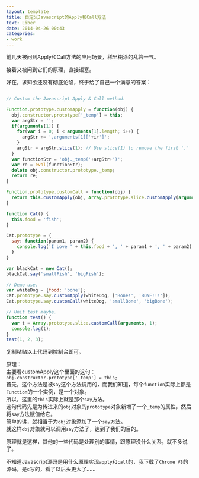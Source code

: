 ```yaml
---
layout: template
title: 自定义Javascript的Apply和Call方法
text: Liber
date: 2014-04-26 00:43
categories:
- work
---
```


前几天被问到Apply和Call方法的应用场景，稀里糊涂的乱答一气。  

接着又被问到它们的原理，直接语塞。  

好在，求知欲还没有彻底沦陷，终于给了自己一个满意的答案：  

```javascript

// Custom the Javascript Apply & Call method.

Function.prototype.customApply = function(obj) {
  obj.constructor.prototype['_temp'] = this;
  var argStr = '';
  if(arguments[1]) {
    for(var i = 0; i < arguments[1].length; i++) {
      argStr += ',arguments[1]['+i+']';
    }
    argStr = argStr.slice(1); // Use slice(1) to remove the first ','
  }
  var functionStr = 'obj._temp('+argStr+')';
  var re = eval(functionStr);
  delete obj.constructor.prototype._temp;
  return re;
}

Function.prototype.customCall = function(obj) {
  return this.customApply(obj, Array.prototype.slice.customApply(arguments, [1]));
}

function Cat() {
  this.food = 'fish';
}

Cat.prototype = {
  say: function(param1, param2) {
    console.log('I Love ' + this.food + ', ' + param1 + ', ' + param2);
  }
}

var blackCat = new Cat();
blackCat.say('smallFish', 'bigFish');

// Demo use.
var whiteDog = {food: 'bone'};
Cat.prototype.say.customApply(whiteDog, ['Bone!', 'BONE!!!']);
Cat.prototype.say.customCall(whiteDog, 'smallBone', 'bigBone');

// Unit test maybe.
function test() {
  var t = Array.prototype.slice.customCall(arguments, 1);
  console.log(t);
}
test(1, 2, 3);

```

复制粘贴以上代码到控制台即可。  

原理：  
主要看customApply这个里面的这句：  
`obj.constructor.prototype['_temp'] = this;`  
首先，这个方法是被`say`这个方法调用的，而我们知道，每个`function`实际上都是`Function`的一个实例，是一个对象。  
所以，这里的`this`实际上就是那个`say`方法。  
这句代码先是为传进来的`obj`对象的`prototype`对象新增了一个`_temp`的属性，然后将`say`方法赋值给它。  
简单的讲，就相当于为`obj`对象添加了一个`say`方法。  
就这样`obj`对象就可以调用`say`方法了，达到了我们的目的。  

原理就是这样，其他的一些代码是处理别的事情，跟原理没什么关系，就不多说了。  

不知道Javascript源码是用什么原理实现`apply`和`call`的，我下载了`Chrome V8`的源码，是`c`写的，看了以后头更大了......  






